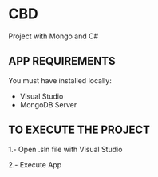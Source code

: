 # CBD
Project with Mongo and C#

## APP REQUIREMENTS
You must have installed locally:
- Visual Studio
- MongoDB Server

## TO EXECUTE THE PROJECT
1.- Open .sln file with Visual Studio

2.- Execute App
